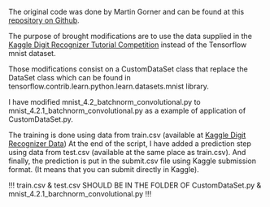The original code was done by Martin Gorner and can be found at this [repository on Github](https://github.com/martin-gorner/tensorflow-mnist-tutorial/).

The purpose of brought modifications are to use the data supplied in the [Kaggle Digit Recognizer Tutorial Competition](https://www.kaggle.com/c/digit-recognizer) 
instead of the Tensorflow mnist dataset.

Those modifications consist on a CustomDataSet class that replace the DataSet class which can be found in tensorflow.contrib.learn.python.learn.datasets.mnist library.

I have modified mnist_4.2_batchnorm_convolutional.py to mnist_4.2.1_batchnorm_convolutional.py as a example of application of CustomDataSet.py.

The training is done using data from train.csv (available at [Kaggle Digit Recognizer Data](https://www.kaggle.com/c/digit-recognizer/data))
At the end of the script, I have added a prediction step using data from test.csv (available at the same place as train.csv).
And finally, the prediction is put in the submit.csv file using Kaggle submission format. (It means that you can submit directly in Kaggle).

!!! train.csv & test.csv SHOULD BE IN THE FOLDER OF CustomDataSet.py & mnist_4.2.1_barchnorm_convolutional.py !!!

 

  



 

